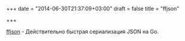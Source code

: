 +++
date = "2014-06-30T21:37:09+03:00"
draft = false
title = "ffjson"

+++

<p><a href="https://github.com/pquerna/ffjson">ffjson</a>&nbsp;- Действительно быстрая сериализация JSON на Go.</p>

